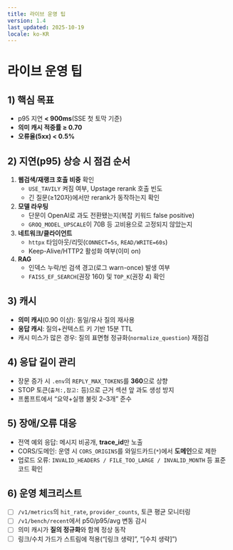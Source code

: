 ```yaml
---
title: 라이브 운영 팁
version: 1.4
last_updated: 2025-10-19
locale: ko-KR
---
```


# 라이브 운영 팁

## 1) 핵심 목표
- p95 지연 **< 900ms**(SSE 첫 토막 기준)  
- **의미 캐시 적중률 ≥ 0.70**  
- **오류율(5xx) < 0.5%**

## 2) 지연(p95) 상승 시 점검 순서
1) **웹검색/재랭크 호출 비중** 확인  
   - `USE_TAVILY` 켜짐 여부, Upstage rerank 호출 빈도  
   - 긴 질문(≥120자)에서만 rerank가 동작하는지 확인
2) **모델 라우팅**  
   - 단문이 OpenAI로 과도 전환됐는지(복잡 키워드 false positive)  
   - `GROQ_MODEL_UPSCALE`이 70B 등 고비용으로 고정되지 않았는지
3) **네트워크/클라이언트**  
   - `httpx` 타임아웃/리밋(`CONNECT=5s`, `READ/WRITE=60s`)  
   - Keep-Alive/HTTP2 활성화 여부(이미 on)
4) **RAG**  
   - 인덱스 누락/빈 검색 경고(로그 warn-once) 발생 여부  
   - `FAISS_EF_SEARCH`(권장 160) 및 `TOP_K`(권장 4) 확인

## 3) 캐시
- **의미 캐시**(0.90 이상): 동일/유사 질의 재사용  
- **응답 캐시**: 질의+컨텍스트 키 기반 15분 TTL  
- 캐시 미스가 많은 경우: 질의 표면형 정규화(`normalize_question`) 재점검

## 4) 응답 길이 관리
- 장문 증가 시 `.env`의 `REPLY_MAX_TOKENS`를 **360**으로 상향  
- STOP 토큰(`출처:,참고:` 등)으로 근거 섹션 앞 과도 생성 방지  
- 프롬프트에서 “요약+실행 불릿 2–3개” 준수

## 5) 장애/오류 대응
- 전역 예외 응답: 메시지 비공개, **trace_id**만 노출  
- CORS/도메인: 운영 시 `CORS_ORIGINS`를 와일드카드(`*`)에서 **도메인**으로 제한  
- 업로드 오류: `INVALID_HEADERS / FILE_TOO_LARGE / INVALID_MONTH` 등 표준 코드 확인

## 6) 운영 체크리스트
- [ ] `/v1/metrics`의 `hit_rate`, `provider_counts`, 토큰 평균 모니터링  
- [ ] `/v1/bench/recent`에서 p50/p95/avg 변동 감시  
- [ ] 의미 캐시가 **질의 정규화**와 함께 정상 동작  
- [ ] 링크/수치 가드가 스트림에 적용(“[링크 생략]”, “[수치 생략]”)  

